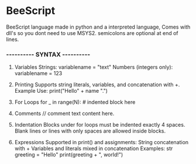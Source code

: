 # BeeScript
BeeScript language made in python and a interpreted language, Comes with dll's so you dont need to use MSYS2.
semicolons are optional at end of lines.

### ---------- SYNTAX ---------- ###

1. Variables
      Strings:
          variablename = "text"
      Numbers (integers only):
          variablename = 123
2. Printing
     Supports string literals, variables, and concatenation with +.
     Example Use: print("Hello" + name ".")

3. For Loops
   for _ in range(N):
       # indented block here

4. Comments
   // comment text content here.

5. Indentation
   Blocks under for loops must be indented exactly 4 spaces.
   Blank lines or lines with only spaces are allowed inside blocks.

6. Expressions
   Supported in print() and assignments:
   String concatenation with +
   Variables and literals mixed in concatenation
   Examples:
      str greeting = "Hello"
      print(greeting + ", world!")
